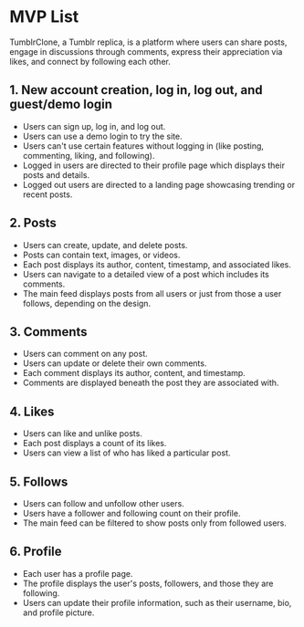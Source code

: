 # MVP List

TumblrClone, a Tumblr replica, is a platform where users can share posts, engage in discussions through comments, express their appreciation via likes, and connect by following each other.

## 1. New account creation, log in, log out, and guest/demo login

* Users can sign up, log in, and log out.
* Users can use a demo login to try the site.
* Users can't use certain features without logging in (like posting, commenting, liking, and following).
* Logged in users are directed to their profile page which displays their posts and details.
* Logged out users are directed to a landing page showcasing trending or recent posts.

## 2. Posts

* Users can create, update, and delete posts.
* Posts can contain text, images, or videos.
* Each post displays its author, content, timestamp, and associated likes.
* Users can navigate to a detailed view of a post which includes its comments.
* The main feed displays posts from all users or just from those a user follows, depending on the design.

## 3. Comments

* Users can comment on any post.
* Users can update or delete their own comments.
* Each comment displays its author, content, and timestamp.
* Comments are displayed beneath the post they are associated with.

## 4. Likes

* Users can like and unlike posts.
* Each post displays a count of its likes.
* Users can view a list of who has liked a particular post.

## 5. Follows

* Users can follow and unfollow other users.
* Users have a follower and following count on their profile.
* The main feed can be filtered to show posts only from followed users.

## 6. Profile

* Each user has a profile page.
* The profile displays the user's posts, followers, and those they are following.
* Users can update their profile information, such as their username, bio, and profile picture.
